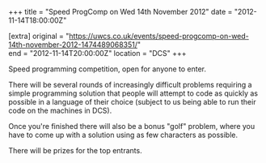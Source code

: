 +++
title = "Speed ProgComp on Wed 14th November 2012"
date = "2012-11-14T18:00:00Z"

[extra]
original = "https://uwcs.co.uk/events/speed-progcomp-on-wed-14th-november-2012-1474489068351/"    
end = "2012-11-14T20:00:00Z"
location = "DCS"
+++

Speed programming competition, open for anyone to enter.

There will be several rounds of increasingly difficult problems requiring a simple programming solution that people will attempt to code as quickly as possible in a language of their choice (subject to us being able to run their code on the machines in DCS).

Once you're finished there will also be a bonus "golf" problem, where you have to come up with a solution using as few characters as possible.

There will be prizes for the top entrants.

